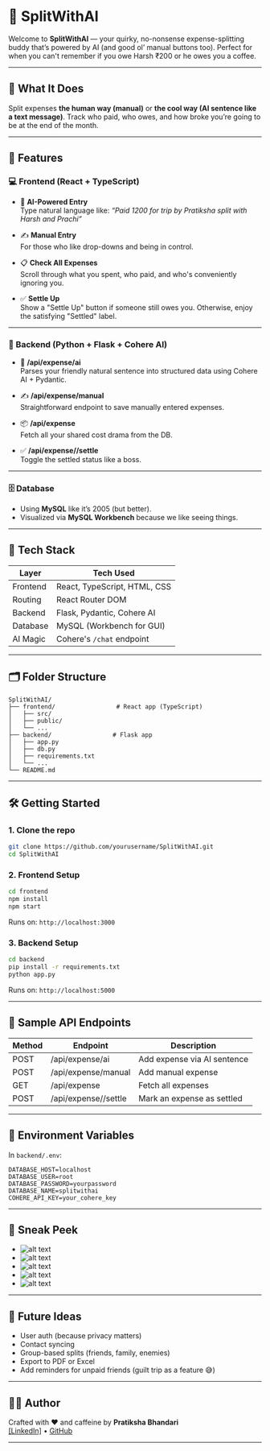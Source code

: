 # 🧠 SplitWithAI

Welcome to **SplitWithAI** — your quirky, no-nonsense expense-splitting buddy that’s powered by AI (and good ol’ manual buttons too). Perfect for when you can't remember if you owe Harsh ₹200 or he owes you a coffee.

---

## 🚀 What It Does

Split expenses **the human way (manual)** or **the cool way (AI sentence like a text message)**. Track who paid, who owes, and how broke you’re going to be at the end of the month.

---

## 🎯 Features

### 💻 Frontend (React + TypeScript)

- 🤖 **AI-Powered Entry**  
  Type natural language like: _“Paid 1200 for trip by Pratiksha split with Harsh and Prachi”_

- ✍️ **Manual Entry**  
  For those who like drop-downs and being in control.

- 📋 **Check All Expenses**  
  Scroll through what you spent, who paid, and who's conveniently ignoring you.

- ✅ **Settle Up**  
  Show a "Settle Up" button if someone still owes you. Otherwise, enjoy the satisfying "Settled" label.

---

### 🧪 Backend (Python + Flask + Cohere AI)

- 🧠 **/api/expense/ai**  
  Parses your friendly natural sentence into structured data using Cohere AI + Pydantic.

- ✍️ **/api/expense/manual**  
  Straightforward endpoint to save manually entered expenses.

- 📦 **/api/expense**  
  Fetch all your shared cost drama from the DB.

- ✅ **/api/expense/<id>/settle**  
  Toggle the settled status like a boss.

---

### 🗄️ Database

- Using **MySQL** like it’s 2005 (but better).
- Visualized via **MySQL Workbench** because we like seeing things.

---

## 🧰 Tech Stack

| Layer     | Tech Used                        |
|-----------|----------------------------------|
| Frontend  | React, TypeScript, HTML, CSS     |
| Routing   | React Router DOM                 |
| Backend   | Flask, Pydantic, Cohere AI       |
| Database  | MySQL (Workbench for GUI)        |
| AI Magic  | Cohere's `/chat` endpoint        |

---

## 🗂️ Folder Structure

```
SplitWithAI/
├── frontend/                 # React app (TypeScript)
│   ├── src/
│   ├── public/
│   └── ...
├── backend/                 # Flask app
│   ├── app.py
│   ├── db.py
│   ├── requirements.txt
│   └── ...
└── README.md
```

---

## 🛠️ Getting Started

### 1. Clone the repo

```bash
git clone https://github.com/yourusername/SplitWithAI.git
cd SplitWithAI
```

### 2. Frontend Setup

```bash
cd frontend
npm install
npm start
```
Runs on: `http://localhost:3000`

### 3. Backend Setup

```bash
cd backend
pip install -r requirements.txt
python app.py
```
Runs on: `http://localhost:5000`

---

## 🧪 Sample API Endpoints

| Method | Endpoint                      | Description                        |
|--------|-------------------------------|------------------------------------|
| POST   | /api/expense/ai               | Add expense via AI sentence        |
| POST   | /api/expense/manual           | Add manual expense                 |
| GET    | /api/expense                  | Fetch all expenses                 |
| POST   | /api/expense/<id>/settle      | Mark an expense as settled         |

---

## 🔐 Environment Variables

In `backend/.env`:

```env
DATABASE_HOST=localhost
DATABASE_USER=root
DATABASE_PASSWORD=yourpassword
DATABASE_NAME=splitwithai
COHERE_API_KEY=your_cohere_key
```

---

## 📸 Sneak Peek

- ![alt text](image.png)
- ![alt text](image-1.png)
- ![alt text](image-2.png)
- ![alt text](image-3.png)
- ![alt text](image-4.png)


---

## 🎯 Future Ideas

- User auth (because privacy matters)
- Contact syncing 
- Group-based splits (friends, family, enemies)
- Export to PDF or Excel
- Add reminders for unpaid friends (guilt trip as a feature 😅)

---

## 👩‍💻 Author

Crafted with ❤️ and caffeine by **Pratiksha Bhandari**  
[[LinkedIn]](#https://www.linkedin.com/in/pratiksha-bhandari-042047194/) • [GitHub](#https://github.com/pratiksha-learning/Splitwise-AI)

---